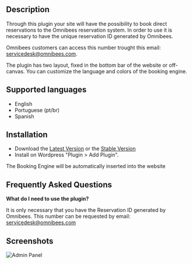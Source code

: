 ## Description

Through this plugin your site will have the possibility to book direct reservations to the Omnibees reservation system.
In order to use it is necessary to have the unique reservation ID generated by Omnibees.

Omnibees customers can access this number trought this email: servicedesk@omnibees.com.

The plugin has two layout, fixed in the bottom bar of the website or off-canvas.
You can customize the language and colors of the booking engine.


## Supported languages

* English
* Portuguese (pt/br)
* Spanish

## Installation

* Download the [Latest Version](https://github.com/thallysondias/wp-booking-engine/releases/latest) or the [Stable Version](https://widgets.omnibees.com/manual/wordpress.php)
* Install on Wordpress "Plugin > Add Plugin".


The Booking Engine will be automatically inserted into the website

## Frequently Asked Questions

**What do I need to use the plugin?**

It is only necessary that you have the Reservation ID generated by Omnibees.
This number can be requested by email: servicedesk@omnibees.com


## Screenshots

![Admin Panel](https://widgets.omnibees.com/wordpress/print-painel.JPG)
